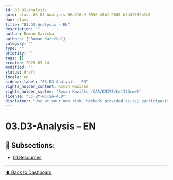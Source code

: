 ```yaml
---
id: 03-D3-Analysis
guid: class-03-D3-Analysis-36d210c9-6936-45b1-9608-b8d41339b7c0
dao: class
title: "03.D3-Analysis – EN"
description: ""
author: Roman Kazička
authors: ["Roman Kazička"]
category: ""
type: ""
priority: ""
tags: []
created: 2025-09-24
modified: ""
status: draft
locale: en
sidebar_label: "03.D3-Analysis – EN"
rights_holder_content: Roman Kazička
rights_holder_system: "Roman Kazička (CAA/KNIFE/LetItGrow)"
license: "CC-BY-NC-SA-4.0"
disclaimer: "Use at your own risk. Methods provided as-is; participation is voluntary and context-aware."
---
```

# 03.D3-Analysis – EN

## 📁 Subsections:

- [01.Resources](./01.Resources/index.md)

---
[⬆ Back to Dashboard](../index.md)

